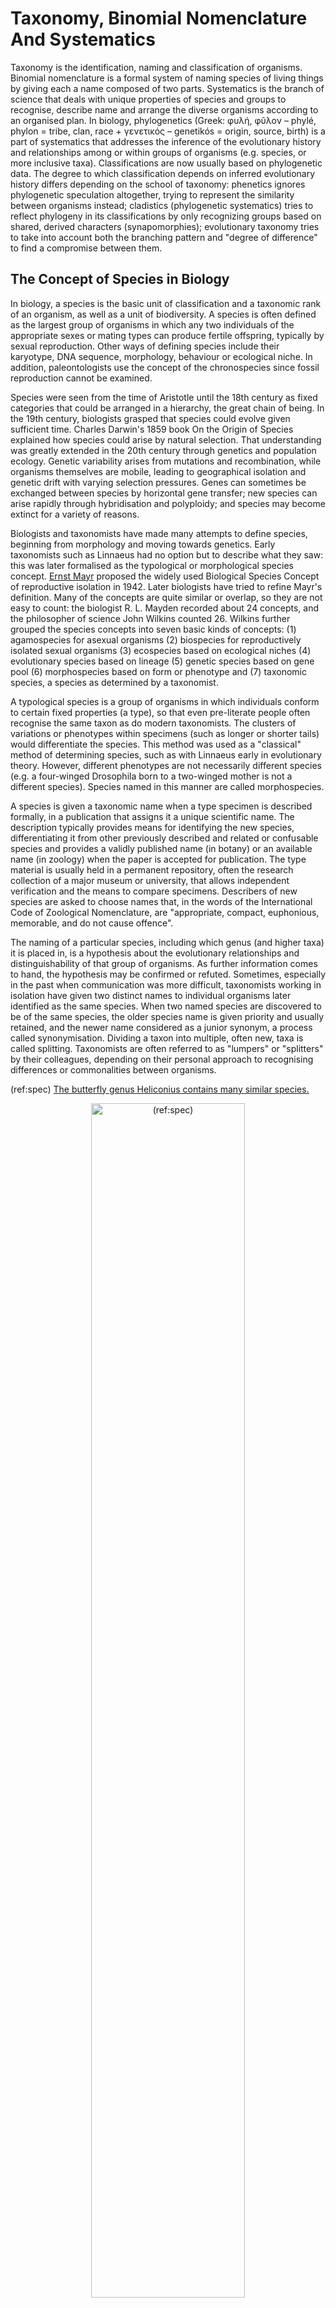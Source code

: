 # Taxonomy, Binomial Nomenclature And Systematics

Taxonomy is the identification, naming and classification of organisms. Binomial nomenclature is a formal system of naming species of living things by giving each a name composed of two parts. Systematics is the branch of science that deals with unique properties of species and groups to recognise, describe name and arrange the diverse organisms according to an organised plan. In biology, phylogenetics (Greek: φυλή, φῦλον – phylé, phylon = tribe, clan, race + γενετικός – genetikós = origin, source, birth) is a part of systematics that addresses the inference of the evolutionary history and relationships among or within groups of organisms (e.g. species, or more inclusive taxa). Classifications are now usually based on phylogenetic data. The degree to which classification depends on inferred evolutionary history differs depending on the school of taxonomy: phenetics ignores phylogenetic speculation altogether, trying to represent the similarity between organisms instead; cladistics (phylogenetic systematics) tries to reflect phylogeny in its classifications by only recognizing groups based on shared, derived characters (synapomorphies); evolutionary taxonomy tries to take into account both the branching pattern and "degree of difference" to find a compromise between them.

## The Concept of Species in Biology

In biology, a species is the basic unit of classification and a taxonomic rank of an organism, as well as a unit of biodiversity. A species is often defined as the largest group of organisms in which any two individuals of the appropriate sexes or mating types can produce fertile offspring, typically by sexual reproduction. Other ways of defining species include their karyotype, DNA sequence, morphology, behaviour or ecological niche. In addition, paleontologists use the concept of the chronospecies since fossil reproduction cannot be examined.

Species were seen from the time of Aristotle until the 18th century as fixed categories that could be arranged in a hierarchy, the great chain of being. In the 19th century, biologists grasped that species could evolve given sufficient time. Charles Darwin's 1859 book On the Origin of Species explained how species could arise by natural selection. That understanding was greatly extended in the 20th century through genetics and population ecology. Genetic variability arises from mutations and recombination, while organisms themselves are mobile, leading to geographical isolation and genetic drift with varying selection pressures. Genes can sometimes be exchanged between species by horizontal gene transfer; new species can arise rapidly through hybridisation and polyploidy; and species may become extinct for a variety of reasons.

Biologists and taxonomists have made many attempts to define species, beginning from morphology and moving towards genetics. Early taxonomists such as Linnaeus had no option but to describe what they saw: this was later formalised as the typological or morphological species concept. [Ernst Mayr](https://en.wikipedia.org/wiki/Ernst_Mayr) proposed the widely used Biological Species Concept of reproductive isolation in 1942. Later biologists have tried to refine Mayr's definition. Many of the concepts are quite similar or overlap, so they are not easy to count: the biologist R. L. Mayden recorded about 24 concepts, and the philosopher of science John Wilkins counted 26. Wilkins further grouped the species concepts into seven basic kinds of concepts: (1) agamospecies for asexual organisms (2) biospecies for reproductively isolated sexual organisms (3) ecospecies based on ecological niches (4) evolutionary species based on lineage (5) genetic species based on gene pool (6) morphospecies based on form or phenotype and (7) taxonomic species, a species as determined by a taxonomist.

A typological species is a group of organisms in which individuals conform to certain fixed properties (a type), so that even pre-literate people often recognise the same taxon as do modern taxonomists. The clusters of variations or phenotypes within specimens (such as longer or shorter tails) would differentiate the species. This method was used as a "classical" method of determining species, such as with Linnaeus early in evolutionary theory. However, different phenotypes are not necessarily different species (e.g. a four-winged Drosophila born to a two-winged mother is not a different species). Species named in this manner are called morphospecies.

A species is given a taxonomic name when a type specimen is described formally, in a publication that assigns it a unique scientific name. The description typically provides means for identifying the new species, differentiating it from other previously described and related or confusable species and provides a validly published name (in botany) or an available name (in zoology) when the paper is accepted for publication. The type material is usually held in a permanent repository, often the research collection of a major museum or university, that allows independent verification and the means to compare specimens. Describers of new species are asked to choose names that, in the words of the International Code of Zoological Nomenclature, are "appropriate, compact, euphonious, memorable, and do not cause offence".

The naming of a particular species, including which genus (and higher taxa) it is placed in, is a hypothesis about the evolutionary relationships and distinguishability of that group of organisms. As further information comes to hand, the hypothesis may be confirmed or refuted. Sometimes, especially in the past when communication was more difficult, taxonomists working in isolation have given two distinct names to individual organisms later identified as the same species. When two named species are discovered to be of the same species, the older species name is given priority and usually retained, and the newer name considered as a junior synonym, a process called synonymisation. Dividing a taxon into multiple, often new, taxa is called splitting. Taxonomists are often referred to as "lumpers" or "splitters" by their colleagues, depending on their personal approach to recognising differences or commonalities between organisms.

(ref:spec) [The butterfly genus Heliconius contains many similar species.](https://commons.wikimedia.org/wiki/File:Heliconius_mimicry.png)

<div class="figure" style="text-align: center">
<img src="./figures/systematics/Heliconius_mimicry.png" alt="(ref:spec)" width="70%" />
<p class="caption">(\#fig:species)(ref:spec)</p>
</div>

It is difficult to define a species in a way that applies to all organisms. The debate about species delimitation is called the species problem. The problem was recognized even in 1859, when Darwin wrote in On the Origin of Species:

>No one definition has satisfied all naturalists; yet every naturalist knows vaguely what he means when he speaks of a species. Generally the term includes the unknown element of a distinct act of creation.

The evolutionary process by which biological populations evolve to become distinct or reproductively isolated as species is called speciation. Charles Darwin was the first to describe the role of natural selection in speciation in his 1859 book The Origin of Species. Speciation depends on a measure of reproductive isolation, a reduced gene flow. This occurs most easily in allopatric speciation, where populations are separated geographically and can diverge gradually as mutations accumulate. Reproductive isolation is threatened by hybridisation, but this can be selected against once a pair of populations have incompatible alleles of the same gene, as described in the Bateson–Dobzhansky–Muller model. A different mechanism, phyletic speciation, involves one lineage gradually changing over time into a new and distinct form, without increasing the number of resultant species.

## Binomial nomenclature

The commonly used names for kinds of organisms are often ambiguous: "cat" could mean the domestic cat  or the cat family. Another problem with common names is that they often vary from place to place, so that puma, cougar, catamount, panther, painter and mountain lion all mean *Puma concolor* in various parts of America, while "panther" may also mean the jaguar (*Panthera onca*) of Latin America or the leopard (*Panthera pardus*) of Africa and Asia. In contrast, the scientific names of species are chosen to be unique and universal; they are in two parts used together: the genus as in *Puma*, and the specific epithet as in *concolor*.

Binomial nomenclature ("two-term naming system"), also called binominal nomenclature ("two-name naming system") or binary nomenclature, is a formal system of naming species of living things by giving each a name composed of two parts, both of which use Latin grammatical forms, although they can be based on words from other languages. Such a name is called a binomial name (which may be shortened to just "binomial"), a binomen, binominal name or a scientific name; more informally it is also called a Latin name.

The first part of the name – the generic name – identifies the genus to which the species belongs, while the second part – the specific name or specific epithet – identifies the species within the genus. For example, humans belong to the genus Homo and within this genus to the species *Homo sapiens*. *Tyrannosaurus rex* is probably the most widely known binomial. The formal introduction of this system of naming species is credited to Carl Linnaeus, effectively beginning with his work Species Plantarum in 1753. But Gaspard Bauhin, in as early as 1622, had introduced in his book Pinax theatri botanici (English, Illustrated exposition of plants) many names of genera that were later adopted by Linnaeus.

The application of binomial nomenclature is now governed by various internationally agreed codes of rules, of which the two most important are the International Code of Zoological Nomenclature (ICZN) for animals and the International Code of Nomenclature for algae, fungi, and plants (ICNafp). Although the general principles underlying binomial nomenclature are common to these two codes, there are some differences, both in the terminology they use and in their precise rules.

In modern usage, the first letter of the first part of the name, the genus, is always capitalized in writing, while that of the second part is not, even when derived from a proper noun such as the name of a person or place. Similarly, both parts are italicized when a binomial name occurs in normal text (or underlined in handwriting). Thus the binomial name of the annual phlox (named after botanist Thomas Drummond) is now written as *Phlox drummondii*.

In scientific works, the authority for a binomial name is usually given, at least when it is first mentioned, and the date of publication may be specified.

* In zoology
  * "*Patella vulgata* Linnaeus, 1758". The name "Linnaeus" tells the reader who it was that first published a description and name for this species of limpet; 1758 is the date of the publication in which the original description can be found (in this case the 10th edition of the book Systema Naturae).
  * "*Passer domesticus* (Linnaeus, 1758)". The original name given by Linnaeus was *Fringilla domestica*; the parentheses indicate that the species is now considered to belong in a different genus. The ICZN does not require that the name of the person who changed the genus be given, nor the date on which the change was made, although nomenclatorial catalogs usually include such information.
* In botany
  * "*Amaranthus retroflexus* L." – "L." is the standard abbreviation used in botany for "Linnaeus".
  * "*Hyacinthoides italica* (L.) Rothm." – Linnaeus first named this bluebell species Scilla italica; Rothmaler transferred it to the genus *Hyacinthoides*; the ICNafp does not require that the dates of either publication be specified.

Prior to the adoption of the modern binomial system of naming species, a scientific name consisted of a generic name combined with a specific name that was from one to several words long. Together they formed a system of polynomial nomenclature. These names had two separate functions. First, to designate or label the species, and second, to be a diagnosis or description; however these two goals were eventually found to be incompatible. In a simple genus, containing only two species, it was easy to tell them apart with a one-word genus and a one-word specific name; but as more species were discovered, the names necessarily became longer and unwieldy, for instance, *Plantago foliis ovato-lanceolatus pubescentibus, spica cylindrica, scapo tereti* ("plantain with pubescent ovate-lanceolate leaves, a cylindric spike and a terete scape"), which we know today as *Plantago media*.

Such "polynomial names" may sometimes look like binomials, but are significantly different. For example, Gerard's herbal (as amended by Johnson) describes various kinds of spiderwort: "The first is called *Phalangium ramosum*, Branched Spiderwort; the second, *Phalangium non ramosum*, Unbranched Spiderwort. The other ... is aptly termed Phalangium Ephemerum Virginianum, Soon-Fading Spiderwort of Virginia". The Latin phrases are short descriptions, rather than identifying labels.

The Bauhins, in particular Caspar Bauhin (1560–1624), took some important steps towards the binomial system, by pruning the Latin descriptions, in many cases to two words. The adoption by biologists of a system of strictly binomial nomenclature is due to Swedish botanist and physician Carl Linnaeus (1707–1778). It was in Linnaeus's 1753 Species Plantarum that he began consistently using a one-word "trivial name" (nomen triviale) after a generic name (genus name) in a system of binomial nomenclature. Trivial names had already appeared in his Critica Botanica (1737) and Philosophia Botanica (1751). This trivial name is what is now known as a specific epithet (ICNafp) or specific name (ICZN). The Bauhins' genus names were retained in many of these, but the descriptive part was reduced to a single word.

Linnaeus's trivial names introduced an important new idea, namely that the function of a name could simply be to give a species a unique label. This meant that the name no longer need be descriptive; for example both parts could be derived from the names of people. Thus Gerard's Phalangium ephemerum virginianum became Tradescantia virginiana, where the genus name honoured John Tradescant the Younger,[note 1] an English botanist and gardener. A bird in the parrot family was named Psittacus alexandri, meaning "Alexander's parrot", after Alexander the Great, whose armies introduced eastern parakeets to Greece. Linnaeus's trivial names were much easier to remember and use than the parallel polynomial names and eventually replaced them.

The value of the binomial nomenclature system derives primarily from its economy, its widespread use, and the uniqueness and stability of names it generally favors:

* Economy. Compared to the polynomial system which it replaced, a binomial name is shorter and easier to remember. It corresponds to the widespread system of family name plus given name(s) used to name people in many cultures.
* Widespread use. The binomial system of nomenclature is governed by international codes and is used by biologists worldwide. A few binomials have also entered common speech, such as *Homo sapiens*, *E. coli*, *Boa constrictor*, and *Tyrannosaurus rex*.
* Uniqueness. Provided that taxonomists agree as to the limits of a species, it can have only one name that is correct under the appropriate nomenclature code, generally the earliest published if two or more names are accidentally assigned to a species. However, establishing that two names actually refer to the same species and then determining which has priority can be difficult, particularly if the species was named by biologists from different countries. Therefore, a species may have more than one regularly used name; all but one of these names are "synonyms".
* Stability. Although stability is far from absolute, the procedures associated with establishing binomial names, such as the principle of priority, tend to favor stability. For example, when species are transferred between genera (as not uncommonly happens as a result of new knowledge), if possible the second part of the binomial is kept the same. Thus there is disagreement among botanists as to whether the genera *Chionodoxa* and *Scilla* are sufficiently different for them to be kept separate. Those who keep them separate give the plant commonly grown in gardens in Europe the name *Chionodoxa siehei*; those who do not give it the name *Scilla siehei*. The siehei element is constant. Similarly if what were previously thought to be two distinct species are demoted to a lower rank, such as subspecies, where possible the second part of the binomial name is retained as the third part of the new name. Thus the Tenerife robin may be treated as a different species from the European robin, in which case its name is *Erithacus superbus*, or as only a subspecies, in which case its name is *Erithacus rubecula superbus*. The superbus element of the name is constant.

Nomenclature (including binomial nomenclature) is not the same as classification, although the two are related. Classification is the ordering of items into groups based on similarities or differences; in biological classification, species are one of the kinds of item to be classified. In principle, the names given to species could be completely independent of their classification. This is not the case for binomial names, since the first part of a binomial is the name of the genus into which the species is placed. Above the rank of genus, binomial nomenclature and classification are partly independent; for example, a species retains its binomial name if it is moved from one family to another or from one order to another, unless it better fits a different genus in the same or different family, or it is split from its old genus and placed in a newly created genus. The independence is only partial since the names of families and other higher taxa are usually based on genera.

Taxonomy includes both nomenclature and classification. Its first stages (sometimes called "alpha taxonomy") are concerned with finding, describing and naming species of living or fossil organisms. Binomial nomenclature is thus an important part of taxonomy as it is the system by which species are named. Taxonomists are also concerned with classification, including its principles, procedures and rules.

A complete binomial name is always treated grammatically as if it were a phrase in the Latin language (hence the common use of the term "Latin name" for a binomial name). However, the two parts of a binomial name can each be derived from a number of sources, of which Latin is only one. These include:

* Latin, either classical or medieval. Thus, both parts of the binomial name Homo sapiens are Latin words, meaning "wise" (sapiens) "human/man" (Homo).
* Classical Greek. The genus *Rhododendron* was named by Linnaeus from the Greek word ῥοδόδενδρον, itself derived from rhodon, "rose", and dendron, "tree". Greek words are often converted to a Latinized form. Thus coca (the plant from which cocaine is obtained) has the name *Erythroxylum coca*. *Erythroxylum* is derived from the Greek words erythros, red, and xylon, wood. The Greek neuter ending -ον (-on) is often converted to the Latin neuter ending -um.
* Other languages. The second part of the name *Erythroxylum coca* is derived from kuka, the name of the plant in Aymara and Quechua. Since many dinosaur fossils were found in Mongolia, their names often use Mongolian words, e.g. Tarchia from tarkhi, meaning "brain", or Saichania meaning "beautiful one".
* Names of people (often naturalists or biologists). The name *Magnolia campbellii* commemorates two people: Pierre Magnol, a French botanist, and Archibald Campbell, a doctor in British India.
* Names of places. The lone star tick, *Amblyomma americanum*, is widespread in the United States.
* Other sources. Some binominal names have been constructed from taxonomic anagrams or other re-orderings of existing names. Thus the name of the genus *Muilla* is derived by reversing the name *Allium*. Names may also be derived from jokes or puns. For example, Ratcliffe described a number of species of rhinoceros beetle, including *Cyclocephala nodanotherwon*.

The first part of the name, which identifies the genus, must be a word which can be treated as a Latin singular noun in the nominative case. It must be unique within each kingdom, but can be repeated between kingdoms. Thus Huia recurvata is an extinct species of plant, found as fossils in Yunnan, China, whereas Huia masonii is a species of frog found in Java, Indonesia.

The second part of the name, which identifies the species within the genus, is also treated grammatically as a Latin word. It can have one of a number of forms:

* The second part of a binomial may be an adjective. The adjective must agree with the genus name in gender. Latin has three genders, masculine, feminine and neuter, shown by varying endings to nouns and adjectives. The house sparrow has the binomial name *Passer domesticus*. Here domesticus ("domestic") simply means "associated with the house". The sacred bamboo is *Nandina domestica* rather than Nandina domesticus, since Nandina is feminine whereas Passer is masculine. The tropical fruit langsat is a product of the plant *Lansium parasiticum*, since Lansium is neuter. Some common endings for Latin adjectives in the three genders (masculine, feminine, neuter) are -us, -a, -um (as in the previous example of domesticus); -is, -is, -e (e.g. tristis, meaning "sad"); and -or, -or, -us (e.g. minor, meaning "smaller"). For further information, see Latin declension: Adjectives.
* The second part of a binomial may be a noun in the nominative case. An example is the binomial name of the lion, which is *Panthera leo*. Grammatically the noun is said to be in apposition to the genus name and the two nouns do not have to agree in gender; in this case, Panthera is feminine and leo is masculine.
The second part of a binomial may be a noun in the genitive (possessive) case. The genitive case is constructed in a number of ways in Latin, depending on the declension of the noun. Common endings for masculine and neuter nouns are -ii or -i in the singular and -orum in the plural, and for feminine nouns -ae in the singular and -arum in the plural. The noun may be part of a person's name, often the surname, as in the Tibetan antelope (*Pantholops hodgsonii*), the shrub *Magnolia hodgsonii*, or the olive-backed pipit (*Anthus hodgsoni*). The meaning is "of the person named", so that *Magnolia hodgsonii* means "Hodgson's magnolia". The -ii or -i endings show that in each case Hodgson was a man (not the same one); had Hodgson been a woman, hodgsonae would have been used. The person commemorated in the binomial name is not usually (if ever) the person who created the name; for example *Anthus hodgsoni* was named by Charles Wallace Richmond, in honour of Hodgson. Rather than a person, the noun may be related to a place, as with *Latimeria chalumnae*, meaning "of the Chalumna River". Another use of genitive nouns is in, for example, the name of the bacterium *Escherichia coli*, where coli means "of the colon". This formation is common in parasites, as in *Xenos vesparum*, where vesparum means "of the wasps", since Xenos vesparum is a parasite of wasps.

Whereas the first part of a binomial name must be unique within a kingdom, the second part is quite commonly used in two or more genera (as is shown by examples of hodgsonii above). The full binomial name must be unique within a kingdom

## Taxonomy And Systematics

[Taxonomy](https://en.wikipedia.org/wiki/Taxonomy_(biology)) (from Ancient Greek taxis, meaning 'arrangement', and nomia, meaning 'method') is the science of defining and naming groups of biological organisms on the basis of shared characteristics. Organisms are grouped together into taxa (singular: taxon) and these groups are given a taxonomic rank; groups of a given rank can be aggregated to form a super-group of higher rank, thus creating a taxonomic hierarchy. The principal ranks in modern use are domain, kingdom, phylum (division is sometimes used in botany in place of phylum), class, order, family, genus and species. The Swedish botanist [Carl Linnaeus](https://en.wikipedia.org/wiki/Carl_Linnaeus) (1707–1778) is regarded as the father of taxonomy, as he developed a system known as Linnaean taxonomy for categorization of organisms and binomial nomenclature for naming organisms. With the advent of such fields of study as phylogenetics, cladistics, and systematics, the Linnaean system has progressed to a system of modern biological classification based on the evolutionary relationships between organisms, both living and extinct.

Systematics is the branch of science that deals with unique properties of species and groups to recognise, describe name and arrange the diverse organisms according to an organised plan. The word systematics is derived from Latin word systema which means systematic arrangement of organisms.linneous used 'systema naturae' as the title of his book.

The term "taxonomy" was coined by Augustin Pyramus de Candolle while the term "systematic" was coined by Carl Linnaeus the father of taxonomy.

Biological systematics is the study of the diversification of living forms, both past and present, and the relationships among living things through time. Relationships are visualized as evolutionary trees (synonyms: cladograms, phylogenetic trees, phylogenies). Phylogenies have two components: branching order (showing group relationships) and branch length (showing amount of evolution). Phylogenetic trees of species and higher taxa are used to study the evolution of traits (e.g., anatomical or molecular characteristics) and the distribution of organisms (biogeography). Systematics, in other words, is used to understand the evolutionary history of life on Earth.

Biological systematics classifies species by using three specific branches. Numerical systematics, or biometry, uses biological statistics to identify and classify animals. Biochemical systematics classifies and identifies animals based on the analysis of the material that makes up the living part of a cell—such as the nucleus, organelles, and cytoplasm. Experimental systematics identifies and classifies animals based on the evolutionary units that comprise a species, as well as their importance in evolution itself. Factors such as mutations, genetic divergence, and hybridization all are considered evolutionary units.

With the specific branches, researchers are able to determine the applications and uses for modern-day systematics. These applications include:

* Studying the diversity of organisms and the differentiation between extinct and living creatures. Biologists study the well-understood relationships by making many different diagrams and "trees" (cladograms, phylogenetic trees, phylogenies, etc.).
* Including the scientific names of organisms, species descriptions and overviews, taxonomic orders, and classifications of evolutionary and organism histories.
* Explaining the biodiversity of the planet and its organisms. The systematic study is that of conservation.
* Manipulating and controlling the natural world. This includes the practice of 'biological control', the intentional introduction of natural predators and disease.

Linnaeus ushered in a new era of taxonomy. With his major works Systema Naturae 1st Edition in 1735, Species Plantarum in 1753, and Systema Naturae 10th Edition, he revolutionized modern taxonomy. His works implemented a standardized binomial naming system for animal and plant species, which proved to be an elegant solution to a chaotic and disorganized taxonomic literature. He not only introduced the standard of class, order, genus, and species, but also made it possible to identify plants and animals from his book, by using the smaller parts of the flower. Thus, the Linnaean system was born, and is still used in essentially the same way today as it was in the 18th century. Currently, plant and animal taxonomists regard Linnaeus' work as the "starting point" for valid names (at 1753 and 1758 respectively). Names published before these dates are referred to as "pre-Linnaean", and not considered valid (with the exception of spiders published in Svenska Spindlar). Even taxonomic names published by Linnaeus himself before these dates are considered pre-Linnaean.

Whereas Linnaeus classified for ease of identification, the idea of the Linnaean taxonomy as translating into a sort of dendrogram of the Animal- and Plant Kingdoms was formulated toward the end of the 18th century, well before On the Origin of Species was published. Among early works exploring the idea of a transmutation of species were [Erasmus Darwin's](https://en.wikipedia.org/wiki/Erasmus_Darwin) 1796 Zoönomia and [Jean-Baptiste Lamarck's](https://en.wikipedia.org/wiki/Jean-Baptiste_Lamarck) Philosophie Zoologique of 1809. The idea was popularized in the Anglophone world by the speculative but widely read [Vestiges of the Natural History of Creation](https://en.wikipedia.org/wiki/Vestiges_of_the_Natural_History_of_Creation), published anonymously by [Robert Chambers](https://en.wikipedia.org/wiki/Robert_Chambers_(publisher,_born_1802)) in 1844.

With Darwin's theory, a general acceptance quickly appeared that a classification should reflect the Darwinian principle of common descent. Tree of life representations became popular in scientific works, with known fossil groups incorporated. One of the first modern groups tied to fossil ancestors was birds. Using the then newly discovered fossils of Archaeopteryx and Hesperornis, Thomas Henry Huxley pronounced that they had evolved from dinosaurs, a group formally named by [Richard Owen](https://en.wikipedia.org/wiki/Richard_Owen) in 1842. The resulting description, that of dinosaurs "giving rise to" or being "the ancestors of" birds, is the essential hallmark of evolutionary taxonomic thinking. As more and more fossil groups were found and recognized in the late 19th and early 20th centuries, paleontologists worked to understand the history of animals through the ages by linking together known groups. With the modern evolutionary synthesis of the early 1940s, an essentially modern understanding of the evolution of the major groups was in place.

The cladistic method has emerged since the 1960s. In 1958, [Julian Huxley](https://en.wikipedia.org/wiki/Julian_Huxley) used the term clade. Later, in 1960, Cain and Harrison introduced the term cladistic. The salient feature is arranging taxa in a hierarchical evolutionary tree, ignoring ranks. A taxon is called monophyletic, if it includes all the descendants of an ancestral form. Groups that have descendant groups removed from them (e.g. dinosaurs, with birds as offspring group) are termed paraphyletic, while groups representing more than one branch from the tree of life are called polyphyletic. The International Code of Phylogenetic Nomenclature or PhyloCode is intended to regulate the formal naming of clades. Linnaean ranks will be optional under the PhyloCode, which is intended to coexist with the current, rank-based codes.

## Kingdoms

Well before Linnaeus, plants and animals were considered separate Kingdoms. Linnaeus used this as the top rank, dividing the physical world into the plant, animal and mineral kingdoms. As advances in microscopy made classification of microorganisms possible, the number of kingdoms increased, five and six-kingdom systems being the most common.

When Carl Linnaeus introduced the rank-based system of nomenclature into biology in 1735, the highest rank was given the name "kingdom" and was followed by four other main or principal ranks: class, order, genus and species. Later two further main ranks were introduced, making the sequence kingdom, phylum or division, class, order, family, genus and species. In 1990, the rank of domain was introduced above kingdom.

Prefixes can be added so subkingdom (subregnum) and infrakingdom (also known as infraregnum) are the two ranks immediately below kingdom. Superkingdom may be considered as an equivalent of domain or empire or as an independent rank between kingdom and domain or subdomain. In some classification systems the additional rank branch (Latin: ramus) can be inserted between subkingdom and infrakingdom, e.g., Protostomia and Deuterostomia in the classification of Cavalier-Smith.

Some recent classifications based on modern cladistics have explicitly abandoned the term "kingdom", noting that the traditional kingdoms are not monophyletic, i.e., do not consist of all the descendants of a common ancestor.

By tradition, the binomial names of species are usually typeset in italics; for example, Homo sapiens. Generally, the binomial should be printed in a font style different from that used in the normal text; for example, "Several more Homo sapiens fossils were discovered." When handwritten, a binomial name should be underlined; for example, Homo sapiens.

The first part of the binomial, the genus name, is always written with an initial capital letter. In current usage, the second part is never written with an initial capital. Older sources, particularly botanical works published before the 1950s, use a different convention. If the second part of the name is derived from a proper noun, e.g. the name of a person or place, a capital letter was used. Thus the modern form Berberis darwinii was written as Berberis Darwinii. A capital was also used when the name is formed by two nouns in apposition, e.g. Panthera Leo or Centaurea Cyanus.[note 3]

When used with a common name, the scientific name often follows in parentheses, although this varies with publication. For example, "The house sparrow (Passer domesticus) is decreasing in Europe."

The binomial name should generally be written in full. The exception to this is when several species from the same genus are being listed or discussed in the same paper or report, or the same species is mentioned repeatedly; in which case the genus is written in full when it is first used, but may then be abbreviated to an initial (and a period/full stop). For example, a list of members of the genus Canis might be written as "Canis lupus, C. aureus, C. simensis". In rare cases, this abbreviated form has spread to more general use; for example, the bacterium Escherichia coli is often referred to as just E. coli, and Tyrannosaurus rex is perhaps even better known simply as T. rex, these two both often appearing in this form in popular writing even where the full genus name has not already been given.

## The Three-Domain System

The three-domain system is a biological classification first proposed in 1977 by [Carl Woese's](https://en.wikipedia.org/wiki/Carl_Woese) that divides cellular life forms into [Archaea](https://en.wikipedia.org/wiki/Archaea), [Bacteria](https://en.wikipedia.org/wiki/Bacteria) and [Eukaryota](https://en.wikipedia.org/wiki/Eukaryote). The key difference from earlier classifications is the splitting of archaea and bacteria, previously grouped into the single kingdom Bacteria (a kingdom also sometimes called Monera).

The three-domain system adds a level of classification (the domains) "above" the kingdoms present in the previously used five- or six-kingdom systems. This classification system recognizes the fundamental divide between the two prokaryotic groups, insofar as Archaea appear to be more closely related to Eukaryotes than they are to other prokaryotes – bacteria-like organisms with no cell nucleus. The current system sorts the previously known kingdoms into these three domains: Archaea, Bacteria, and Eukarya.

Woese argued, on the basis of differences in 16S rRNA genes, that bacteria, archaea, and eukaryotes each arose separately from an ancestor with poorly developed genetic machinery, often called a progenote. To reflect these primary lines of descent, he treated each as a domain, divided into several different kingdoms. Originally his split of the prokaryotes was into Eubacteria (now Bacteria) and Archaebacteria (now Archaea). Woese initially used the term "kingdom" to refer to the three primary phylogenic groupings, and this nomenclature was widely used until the term "domain" was adopted in 1990.

Acceptance of the validity of Woese's phylogenetically valid classification was a slow process. Prominent biologists including Salvador Luria and Ernst Mayr objected to his division of the prokaryotes. Not all criticism of him was restricted to the scientific level. A decade of labor-intensive oligonucleotide cataloging left him with a reputation as "a crank," and Woese would go on to be dubbed as "Microbiology's Scarred Revolutionary" by a news article printed in the journal Science. The growing amount of supporting data led the scientific community to accept the Archaea by the mid-1980s. Today, few scientists cling to the idea of a unified Prokarya.

## Biological Classification

Biological classification is a critical component of the taxonomic process. As a result, it informs the user as to what the relatives of the taxon are hypothesized to be. Biological classification uses taxonomic ranks, including among others (in order from most inclusive to least inclusive): Domain, Kingdom, Phylum, Class, Order, Family, Genus, and Species

(ref:classification) [Biological classification.](https://commons.wikimedia.org/wiki/File:Biological_classification_L_Pengo_vflip.svg)

<div class="figure" style="text-align: center">
<img src="./figures/systematics/biological_classification.svg" alt="(ref:classification)" width="70%" />
<p class="caption">(\#fig:classification)(ref:classification)</p>
</div>

The "definition" of a taxon is encapsulated by its description or its diagnosis or by both combined. There are no set rules governing the definition of taxa, but the naming and publication of new taxa is governed by sets of rules. In zoology, the nomenclature for the more commonly used ranks (superfamily to subspecies), is regulated by the International Code of Zoological Nomenclature (ICZN Code). In the fields of botany, phycology, and mycology, the naming of taxa is governed by the International Code of Nomenclature for algae, fungi, and plants (ICN).

The initial description of a taxon involves five main requirements:

1.  The taxon must be given a name based on the 26 letters of the Latin alphabet (a binomial for new species, or uninomial for other ranks).
2.  The name must be unique (i.e. not a homonym).
3.  The description must be based on at least one name-bearing type specimen.
4.  It should include statements about appropriate attributes either to describe (define) the taxon or to differentiate it from other taxa (the diagnosis, ICZN Code, Article 13.1.1, ICN, Article 38). Both codes deliberately separate defining the content of a taxon (its circumscription) from defining its name.
5.  These first four requirements must be published in a work that is obtainable in numerous identical copies, as a permanent scientific record.

However, often much more information is included, like the geographic range of the taxon, ecological notes, chemistry, behavior, etc. How researchers arrive at their taxa varies: depending on the available data, and resources, methods vary from simple quantitative or qualitative comparisons of striking features, to elaborate computer analyses of large amounts of DNA sequence data.

An "authority" may be placed after a scientific name. The authority is the name of the scientist or scientists who first validly published the name. For example, in 1758 Linnaeus gave the Asian elephant the scientific name Elephas maximus, so the name is sometimes written as "Elephas maximus Linnaeus, 1758". The names of authors are frequently abbreviated: the abbreviation L., for Linnaeus, is commonly used. In botany, there is, in fact, a regulated list of standard abbreviations (see list of botanists by author abbreviation). The system for assigning authorities differs slightly between botany and zoology. However, it is standard that if a species' name or placement has been changed since the original description, the original authority's name is placed in parentheses.

(ref:tree) [The tree of life.](https://commons.wikimedia.org/wiki/File:CollapsedtreeLabels-simplified.svg)

<div class="figure" style="text-align: center">
<img src="./figures/systematics/tree_of_life.svg" alt="(ref:tree)" width="70%" />
<p class="caption">(\#fig:tree)(ref:tree)</p>
</div>

Phenetics was an attempt to determine the relationships of organisms through a measure of overall similarity, making no distinction between plesiomorphies (shared ancestral traits) and apomorphies (derived traits). From the late-20th century onwards, it was superseded by cladistics, which rejects plesiomorphies in attempting to resolve the phylogeny of Earth's various organisms through time. Today's systematists generally make extensive use of molecular biology and of computer programs to study organisms.

## Cladistics

[Cladistics](https://en.wikipedia.org/wiki/Cladistics) (from Greek κλάδος, kládos, "branch") is an approach to biological classification in which organisms are categorized based on shared derived characteristics that can be traced to a group's most recent common ancestor and are not present in more distant ancestors. Therefore, members of a group are assumed to share a common history and are considered to be closely related.

The original methods used in cladistic analysis and the school of taxonomy derived from the work of the German entomologist [Willi Hennig](https://en.wikipedia.org/wiki/Willi_Hennig), who referred to it as phylogenetic systematics (also the title of his 1966 book); the terms "cladistics" and "clade" were popularized by other researchers. Cladistics in the original sense refers to a particular set of methods used in phylogenetic analysis, although it is now sometimes used to refer to the whole field.

The following terms, coined by Hennig, are used to identify shared or distinct character states among groups of organisms:

*   A **plesiomorphy** ("close form") or ancestral state is a character state that a taxon has retained from its ancestors. When two or more taxa that are not nested within each other share a plesiomorphy, it is a symplesiomorphy (from syn-, "together"). Symplesiomorphies do not mean that the taxa that exhibit that character state are necessarily closely related. For example, Reptilia is traditionally characterized by (among other things) being cold-blooded (i.e., not maintaining a constant high body temperature), whereas birds are warm-blooded. Since cold-bloodedness is a plesiomorphy, inherited from the common ancestor of traditional reptiles and birds, and thus a symplesiomorphy of turtles, snakes and crocodiles (among others), it does not mean that turtles, snakes and crocodiles form a clade that excludes the birds.

*   An **apomorphy** ("separate form") or derived state is an innovation. It can thus be used to diagnose a clade – or even to help define a clade name in phylogenetic nomenclature. Features that are derived in individual taxa (a single species or a group that is represented by a single terminal in a given phylogenetic analysis) are called autapomorphies (from auto-, "self"). Autapomorphies express nothing about relationships among groups; clades are identified (or defined) by synapomorphies (from syn-, "together"). For example, the possession of digits that are homologous with those of Homo sapiens is a synapomorphy within the vertebrates. The tetrapods can be singled out as consisting of the first vertebrate with such digits homologous to those of Homo sapiens together with all descendants of this vertebrate (an apomorphy-based phylogenetic definition). Importantly, snakes and other tetrapods that do not have digits are nonetheless tetrapods: other characters, such as amniotic eggs and diapsid skulls, indicate that they descended from ancestors that possessed digits which are homologous with ours.

*   A **character state** is homoplastic or "an instance of homoplasy" if it is shared by two or more organisms but is absent from their common ancestor or from a later ancestor in the lineage leading to one of the organisms. It is therefore inferred to have evolved by convergence or reversal. Both mammals and birds are able to maintain a high constant body temperature (i.e., they are warm-blooded). However, the accepted cladogram explaining their significant features indicates that their common ancestor is in a group lacking this character state, so the state must have evolved independently in the two clades. Warm-bloodedness is separately a synapomorphy of mammals (or a larger clade) and of birds (or a larger clade), but it is not a synapomorphy of any group including both these clades. Hennig's Auxiliary Principle states that shared character states should be considered evidence of grouping unless they are contradicted by the weight of other evidence; thus, homoplasy of some feature among members of a group may only be inferred after a phylogenetic hypothesis for that group has been established.

The terms plesiomorphy and apomorphy are relative; their application depends on the position of a group within a tree. For example, when trying to decide whether the tetrapods form a clade, an important question is whether having four limbs is a synapomorphy of the earliest taxa to be included within Tetrapoda: did all the earliest members of the Tetrapoda inherit four limbs from a common ancestor, whereas all other vertebrates did not, or at least not homologously? By contrast, for a group within the tetrapods, such as birds, having four limbs is a plesiomorphy. Using these two terms allows a greater precision in the discussion of homology, in particular allowing clear expression of the hierarchical relationships among different homologous features.

It can be difficult to decide whether a character state is in fact the same and thus can be classified as a synapomorphy, which may identify a monophyletic group, or whether it only appears to be the same and is thus a homoplasy, which cannot identify such a group. There is a danger of circular reasoning: assumptions about the shape of a phylogenetic tree are used to justify decisions about character states, which are then used as evidence for the shape of the tree. Phylogenetics uses various forms of parsimony to decide such questions; the conclusions reached often depend on the dataset and the methods. Such is the nature of empirical science, and for this reason, most cladists refer to their cladograms as hypotheses of relationship. Cladograms that are supported by a large number and variety of different kinds of characters are viewed as more robust than those based on more limited evidence.

A [monophyletic](https://en.wikipedia.org/wiki/Monophyly) group is a group of organisms that forms a clade, which consists of all the descendants of a common ancestor. Monophyletic groups are typically characterized by shared derived characteristics (synapomorphies), which distinguish organisms in the clade from other organisms. The arrangement of the members of a monophyletic group is called a monophyly.

A group is [paraphyletic](https://en.wikipedia.org/wiki/Paraphyly) if it consists of the group's last common ancestor and all descendants of that ancestor excluding a few—typically only one or two—monophyletic subgroups. The group is said to be paraphyletic with respect to the excluded subgroups. The arrangement of the members of a paraphyletic group is called a paraphyly.

A [polyphyletic](https://en.wikipedia.org/wiki/Polyphyly) (Greek for "of many races") group is a set of organisms, or other evolving elements, that have been grouped together but do not share an immediate common ancestor. The term is often applied to groups that share characteristics that appear to be similar but have not been inherited from common ancestors; these characteristics are known as homoplasies, and the development and phenomenon of homoplasies is known as convergent evolution. The arrangement of the members of a polyphyletic group is called a polyphyly.

A cladogram (from Greek clados "branch" and gramma "character") is a diagram used in cladistics to show relations among organisms. A cladogram is not, however, an evolutionary tree because it does not show how ancestors are related to descendants, nor does it show how much they have changed; nevertheless, many evolutionary trees can be inferred from a single cladogram. A cladogram uses lines that branch off in different directions ending at a clade, a group of organisms with a last common ancestor. There are many shapes of cladograms but they all have lines that branch off from other lines. The lines can be traced back to where they branch off. These branching off points represent a hypothetical ancestor (not an actual entity) which can be inferred to exhibit the traits shared among the terminal taxa above it. This hypothetical ancestor might then provide clues about the order of evolution of various features, adaptation, and other evolutionary narratives about ancestors. Although traditionally such cladograms were generated largely on the basis of morphological characters, DNA and RNA sequencing data and computational phylogenetics are now very commonly used in the generation of cladograms, either on their own or in combination with morphology.

The characteristics used to create a cladogram can be roughly categorized as either morphological (synapsid skull, warm blooded, notochord, unicellular, etc.) or molecular (DNA, RNA, or other genetic information). Prior to the advent of DNA sequencing, cladistic analysis primarily used morphological data. Behavioral data (for animals) may also be used.

As DNA sequencing has become cheaper and easier, molecular systematics has become a more and more popular way to infer phylogenetic hypotheses. Using a parsimony criterion is only one of several methods to infer a phylogeny from molecular data. Approaches such as maximum likelihood, which incorporate explicit models of sequence evolution, are non-Hennigian ways to evaluate sequence data. Another powerful method of reconstructing phylogenies is the use of genomic retrotransposon markers, which are thought to be less prone to the problem of reversion that plagues sequence data. They are also generally assumed to have a low incidence of homoplasies because it was once thought that their integration into the genome was entirely random; this seems at least sometimes not to be the case, however.

Researchers must decide which character states are "ancestral" (plesiomorphies) and which are derived (synapomorphies), because only synapomorphic character states provide evidence of grouping. This determination is usually done by comparison to the character states of one or more outgroups. States shared between the outgroup and some members of the in-group are symplesiomorphies; states that are present only in a subset of the in-group are synapomorphies. Note that character states unique to a single terminal (autapomorphies) do not provide evidence of grouping. The choice of an outgroup is a crucial step in cladistic analysis because different outgroups can produce trees with profoundly different topologies.

A homoplasy is a character state that is shared by two or more taxa due to some cause other than common ancestry. The two main types of homoplasy are convergence (evolution of the "same" character in at least two distinct lineages) and reversion (the return to an ancestral character state). Characters that are obviously homoplastic, such as white fur in different lineages of Arctic mammals, should not be included as a character in a phylogenetic analysis as they do not contribute anything to our understanding of relationships. However, homoplasy is often not evident from inspection of the character itself (as in DNA sequence, for example), and is then detected by its incongruence (unparsimonious distribution) on a most-parsimonious cladogram. Note that characters that are homoplastic may still contain phylogenetic signal.

A well-known example of homoplasy due to convergent evolution would be the character, "presence of wings". Although the wings of birds, bats, and insects serve the same function, each evolved independently, as can be seen by their anatomy. If a bird, bat, and a winged insect were scored for the character, "presence of wings", a homoplasy would be introduced into the dataset, and this could potentially confound the analysis, possibly resulting in a false hypothesis of relationships. Of course, the only reason a homoplasy is recognizable in the first place is because there are other characters that imply a pattern of relationships that reveal its homoplastic distribution.

The cladogram shown in Figure \@ref(fig:cladogram) represents the current universally accepted hypothesis that all primates, including strepsirrhines like the lemurs and lorises, had a common ancestor all of whose descendants were primates, and so form a clade; the name Primates is therefore recognized for this clade. Within the primates, all anthropoids (monkeys, apes and humans) are hypothesized to have had a common ancestor all of whose descendants were anthropoids, so they form the clade called Anthropoidea. The "prosimians", on the other hand, form a paraphyletic taxon. The name Prosimii is not used in phylogenetic nomenclature, which names only clades; the "prosimians" are instead divided between the clades Strepsirhini and Haplorhini, where the latter contains Tarsiiformes and Anthropoidea.

(ref:clado) [Cladogram of the primates](https://commons.wikimedia.org/wiki/File:Monophyly,_paraphyly,_polyphyly.png) showing a monophyletic taxon (a clade: the simians or Anthropoidea, in yellow), a paraphyletic taxon (the prosimians, in blue, including the red patch), and a polyphyletic taxon (the nocturnal primates – the lorises and the tarsiers – in red)]

<div class="figure" style="text-align: center">
<img src="./figures/systematics/Monophyly,_paraphyly,_polyphyly.png" alt="(ref:clado)" width="70%" />
<p class="caption">(\#fig:cladogram)(ref:clado)</p>
</div>
